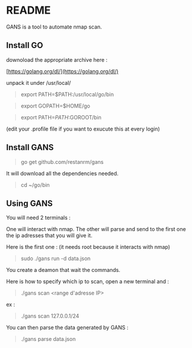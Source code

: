 README
======

GANS is a tool to automate nmap scan.

Install GO
----------

downoload the appropriate archive here :

[https://golang.org/dl/](https://golang.org/dl/)

unpack it under /usr/local/

> export PATH=$PATH:/usr/local/go/bin

> export GOPATH=$HOME/go

> export PATH=$PATH:$GOROOT/bin

(edit your .profile file if you want to exucute this at every login)

Install GANS
------------


> go get github.com/restanrm/gans

It will download all the dependencies needed.

> cd ~/go/bin

Using GANS
----------

You will need 2 terminals :

One will interact with nmap. The other will parse and send to the first one the ip adresses that you will give it.

Here is the first one : (it needs root because it interacts with nmap)

> sudo ./gans run -d data.json

You create a deamon that wait the commands.

Here is how to specify which ip to scan, open a new terminal and :

> ./gans scan <range d'adresse IP>

ex :

> ./gans scan 127.0.0.1/24

You can then parse the data generated by GANS :

> ./gans parse data.json 



